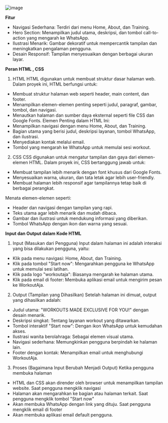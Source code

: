 ![image](https://github.com/user-attachments/assets/47b81b0a-fd81-4038-bb7c-c129aed92584)

**Fitur**
- Navigasi Sederhana: Terdiri dari menu Home, About, dan Training.
- Hero Section: Menampilkan judul utama, deskripsi, dan tombol call-to-action yang mengarah ke WhatsApp.
- Ilustrasi Menarik: Gambar dekoratif untuk mempercantik tampilan dan meningkatkan pengalaman pengguna.
- Desain Responsif: Tampilan menyesuaikan dengan berbagai ukuran layar.


**Peran HTML , CSS**
1. HTML
HTML digunakan untuk membuat struktur dasar halaman web. Dalam proyek ini, HTML berfungsi untuk:
- Membuat struktur halaman web seperti header, main content, dan footer.
- Menampilkan elemen-elemen penting seperti judul, paragraf, gambar, tombol, dan navigasi.
- Menautkan halaman dan sumber daya eksternal seperti file CSS dan Google Fonts.
Elemen Penting dalam HTML Ini:
- Menampilkan navigasi dengan menu Home, About, dan Training.
- Bagian utama yang berisi judul, deskripsi layanan, tombol WhatsApp, dan ilustrasi.
- Menyediakan kontak melalui email.
- Tombol yang mengarah ke WhatsApp untuk memulai sesi workout.

2. CSS 
CSS digunakan untuk mengatur tampilan dan gaya dari elemen-elemen HTML. Dalam proyek ini, CSS bertanggung jawab untuk:
- Membuat tampilan lebih menarik dengan font khusus dari Google Fonts.
- Menyesuaikan warna, ukuran, dan tata letak agar lebih user-friendly.
- Membuat halaman lebih responsif agar tampilannya tetap baik di berbagai perangkat.

Menata elemen-elemen seperti:
- Header dan navigasi dengan tampilan yang rapi.
- Teks utama agar lebih menarik dan mudah dibaca.
- Gambar dan ilustrasi untuk mendukung informasi yang diberikan.
- Tombol WhatsApp dengan ikon dan warna yang sesuai.

**Input dan Output dalam Kode HTML**
1. Input (Masukan dari Pengguna)
Input dalam halaman ini adalah interaksi yang bisa dilakukan pengguna, yaitu:
- Klik pada menu navigasi: Home, About, dan Training.
- Klik pada tombol "Start now": Mengarahkan pengguna ke WhatsApp untuk memulai sesi latihan.
- Klik pada logo "workoutaja": Biasanya mengarah ke halaman utama.
- Klik pada email di footer: Membuka aplikasi email untuk mengirim pesan ke WorkoutAja.
2. Output (Tampilan yang Dihasilkan)
Setelah halaman ini dimuat, output yang dihasilkan adalah:
- Judul utama: "WORKOUTS MADE EXCLUSIVE FOR YOU!" dengan desain menarik.
- Deskripsi singkat: Tentang layanan workout yang ditawarkan.
- Tombol interaktif "Start now": Dengan ikon WhatsApp untuk kemudahan akses.
- Ilustrasi wanita berolahraga: Sebagai elemen visual utama.
- Navigasi sederhana: Memungkinkan pengguna berpindah ke halaman lain.
- Footer dengan kontak: Menampilkan email untuk menghubungi WorkoutAja.
3. Proses (Bagaimana Input Berubah Menjadi Output)
Ketika pengguna membuka halaman
- HTML dan CSS akan dirender oleh browser untuk menampilkan tampilan website. Saat pengguna mengklik navigasi
- Halaman akan mengarahkan ke bagian atau halaman terkait. Saat pengguna mengklik tombol "Start now"
- Akan membuka WhatsApp dengan link yang dituju. Saat pengguna mengklik email di footer
- Akan membuka aplikasi email default pengguna.
